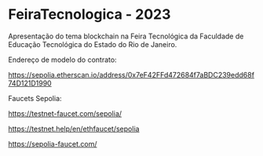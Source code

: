 # FeiraTecnologica - 2023

Apresentação do tema blockchain na Feira Tecnológica da Faculdade de Educação Tecnológica do Estado do Rio de Janeiro.

Endereço de modelo do contrato:

https://sepolia.etherscan.io/address/0x7eF42FFd472684f7aBDC239edd68f74D121D1990

Faucets Sepolia:

https://testnet-faucet.com/sepolia/

https://testnet.help/en/ethfaucet/sepolia

https://sepolia-faucet.com/

